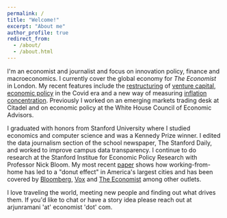 ```yaml
---
permalink: /
title: "Welcome!"
excerpt: "About me"
author_profile: true
redirect_from: 
  - /about/
  - /about.html
---
```



I'm an economist and journalist and focus on innovation policy, finance and macroeconomics. I currently cover the global economy for <i>The Economist</i> in London. My recent features include the [restructuring](https://www.economist.com/finance-and-economics/2021/11/23/the-bright-new-age-of-venture-capital/21806438) of [venture capital](https://www.economist.com/leaders/2021/11/27/adventure-capitalism), [economic policy](https://www.economist.com/briefing/2021/10/23/enter-third-wave-economics) in the Covid era and a new way of measuring [inflation concentration](https://www.economist.com/graphic-detail/2021/11/06/a-handful-of-items-are-driving-inflation-in-america). Previously I worked on an emerging markets trading desk at Citadel and on economic policy at the White House Council of Economic Advisors.

I graduated with honors from Stanford University where I studied economics and computer science and was a Kennedy Prize winner. I edited the data journalism section of the school newspaper, The Stanford Daily, and worked to improve campus data transparency. I continue to do research at the Stanford Institue for Economic Policy Research with Professor Nick Bloom. My most recent [paper](https://www.nber.org/system/files/working_papers/w28876/w28876.pdf) shows how working-from-home has led to a "donut effect" in America's largest cities and has been covered by [Bloomberg](https://www.bloomberg.com/news/articles/2021-06-01/americans-are-done-with-5-days-a-week-in-the-office-here-s-what-that-means-for-the-economy), [Vox](https://www.vox.com/recode/22714777/remote-work-from-home-city-suburbs-housing-traffic) and [The Economist](https://www.economist.com/graphic-detail/2021/07/04/covid-19-has-persuaded-americans-to-leave-city-centres) among other outlets. 

I love traveling the world, meeting new people and finding out what drives them. If you'd like to chat or have a story idea please reach out at arjunramani 'at' economist 'dot' com.

